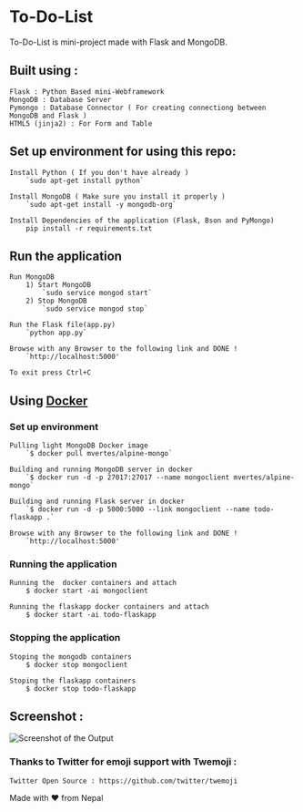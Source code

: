 # To-Do-List

To-Do-List is mini-project made with Flask and MongoDB.

## Built using :

	Flask : Python Based mini-Webframework
	MongoDB : Database Server
	Pymongo : Database Connector ( For creating connectiong between MongoDB and Flask )
	HTML5 (jinja2) : For Form and Table


## Set up environment for using this repo:

	Install Python ( If you don't have already )
		`sudo apt-get install python`
		
	Install MongoDB ( Make sure you install it properly )
		`sudo apt-get install -y mongodb-org`

	Install Dependencies of the application (Flask, Bson and PyMongo)
		pip install -r requirements.txt

## Run the application

	Run MongoDB
		1) Start MongoDB
			`sudo service mongod start`
		2) Stop MongoDB
			`sudo service mongod stop`
	
	Run the Flask file(app.py)
		`python app.py`

	Browse with any Browser to the following link and DONE !
		`http://localhost:5000'

	To exit press Ctrl+C

## Using [Docker](https://www.docker.com)

### Set up environment

	Pulling light MongoDB Docker image
		`$ docker pull mvertes/alpine-mongo`

	Building and running MongoDB server in docker
		`$ docker run -d -p 27017:27017 --name mongoclient mvertes/alpine-mongo`

	Building and running Flask server in docker
		`$ docker run -d -p 5000:5000 --link mongoclient --name todo-flaskapp .`

	Browse with any Browser to the following link and DONE !
		`http://localhost:5000'
	
###  Running the application
	
	Running the  docker containers and attach
		$ docker start -ai mongoclient

	Running the flaskapp docker containers and attach
		$ docker start -ai todo-flaskapp

###  Stopping the application

	Stoping the mongodb containers
		$ docker stop mongoclient

	Stoping the flaskapp containers
		$ docker stop todo-flaskapp


## Screenshot :

![Screenshot of the Output](https://github.com/CoolBoi567/To-Do-List---Flask-MongoDB-Example/blob/master/static/images/screenshot.png?raw=true "Screenshot of Output")


### Thanks to Twitter for emoji support with Twemoji :
	Twitter Open Source : https://github.com/twitter/twemoji

Made with ❤️ from Nepal
